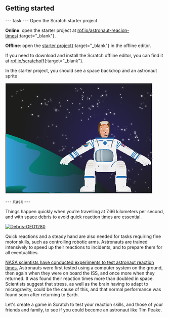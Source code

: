 ## Getting started

--- task ---
Open the Scratch starter project.

**Online**: open the starter project at [rpf.io/astronaut-reacion-times](http://rpf.io/astronaut-reacion-timeson){:target="_blank"}.

**Offline**: open the [starter project](http://rpf.io/p/astronaut-reacion-times-go){:target="_blank"} in the offline editor.

If you need to download and install the Scratch offline editor, you can find it at [rpf.io/scratchoff](http://rpf.io/scratchoff){:target="_blank"}.

In the starter project, you should see a space backdrop and an astronaut sprite

![starter projects](images/starter_project.png)

--- /task ---

Things happen quickly when you’re travelling at 7.66 kilometers per second, and with [space debris](https://en.wikipedia.org/wiki/Space_debris) to avoid quick reaction times are essential.

<html>
<a title="NASA image [Public domain], via Wikimedia Commons" href="https://commons.wikimedia.org/wiki/File:Debris-GEO1280.jpg"><img width="512" alt="Debris-GEO1280" src="https://upload.wikimedia.org/wikipedia/commons/thumb/a/a1/Debris-GEO1280.jpg/512px-Debris-GEO1280.jpg"></a>
</html>

Quick reactions and a steady
hand are also needed for tasks requiring fine motor skills, such as controlling robotic arms.
Astronauts are trained intensively to speed up their reactions to incidents, and
to prepare them for all eventualities. 

[NASA scientists have conducted experiments to test astronaut reaction times.](http://www.nasa.gov/mission_pages/station/research/experiments/7.html)
Astronauts were first tested using a computer system on the ground, then
again when they were on board the ISS, and once more when they returned. It
was found their reaction times more than doubled in space. Scientists suggest
that stress, as well as the brain having to adapt to microgravity, could be the
cause of this, and that normal performance was found soon after returning to Earth. 

Let's create a game in Scratch to test your reaction skills, and those of your friends and family, to see if you could become an astronaut like Tim Peake.


